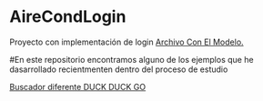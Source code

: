 # AireCondLogin
Proyecto con implementación de login 
[Archivo Con El Modelo.](https://docs.google.com/document/d/1mFqxpKqsNiTz6JhFgEfOopuCvzx0fBtAJv_bIZHM06U/edit?usp=sharing)

#En este repositorio encontramos alguno de los ejemplos que he dasarrollado recientmenten dentro del proceso de estudio

[Buscador diferente DUCK DUCK GO](https://duckduckgo.com/)
